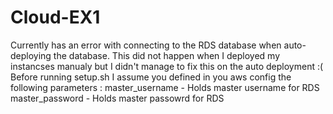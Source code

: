 # Cloud-EX1
Currently has an error with connecting to the RDS database when auto-deploying the database.
This did not happen when I deployed my instancses manualy but I didn't manage to fix this on the auto deployment :(
Before running setup.sh I assume you defined in you aws config the following parameters :
master_username - Holds master username for RDS
master_password - Holds master passowrd for RDS
